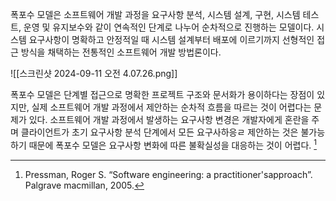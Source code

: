 폭포수 모델은 소프트웨어 개발 과정을 요구사항 분석, 시스템 설계, 구현, 시스템 테스트, 운영 및 유지보수와 같이 연속적인 단계로 나누어 순차적으로 진행하는 모델이다. 시스템 요구사항이 명확하고 안정적일 때 시스템 설계부터 배포에 이르기까지 선형적인 접근 방식을 채택하는 전통적인 소프트웨어 개발 방법론이다.

![[스크린샷 2024-09-11 오전 4.07.26.png]]

폭포수 모델은 단계별 접근으로 명확한 프로젝트 구조와 문서화가 용이하다는 장점이 있지만, 실제 소프트웨어 개발 과정에서 제안하는 순차적 흐름을 따르는 것이 어렵다는 문제가 있다. 소프트웨어 개발 과정에서 발생하는 요구사항 변경은 개발자에게 혼란을 주며 클라이언트가 초기 요구사항 분석 단계에서 모든 요구사하응ㄹ 제안하는 것은 불가능하기 때문에 폭포수 모델은 요구사항 변화에 따른 불확실성을 대응하는 것이 어렵다. [^note]

[^note]:Pressman, Roger S. “Software engineering: a practitioner'sapproach”. Palgrave macmillan, 2005.